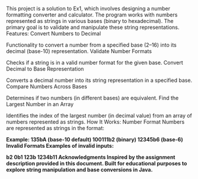 This project is a solution to Ex1, which involves designing a number formatting converter and calculator.
 The program works with numbers represented as strings in various bases (binary to hexadecimal).
 The primary goal is to validate and manipulate these string representations.
Features:
Convert Numbers to Decimal

Functionality to convert a number from a specified base (2–16) into its decimal (base-10) representation.
Validate Number Formats

Checks if a string is in a valid number format for the given base.
Convert Decimal to Base Representation

Converts a decimal number into its string representation in a specified base.
Compare Numbers Across Bases

Determines if two numbers (in different bases) are equivalent.
Find the Largest Number in an Array

Identifies the index of the largest number (in decimal value) from an array of numbers represented as strings.
How It Works:
Number Format
Numbers are represented as strings in the format:
<number><b><base>

Example:
135bA (base-10 default)
100111b2 (binary)
12345b6 (base-6)
Invalid Formats
Examples of invalid inputs:

b2
0b1
123b
1234b11
Acknowledgments
Inspired by the assignment description provided in this document.
Built for educational purposes to explore string manipulation and base conversions in Java.

